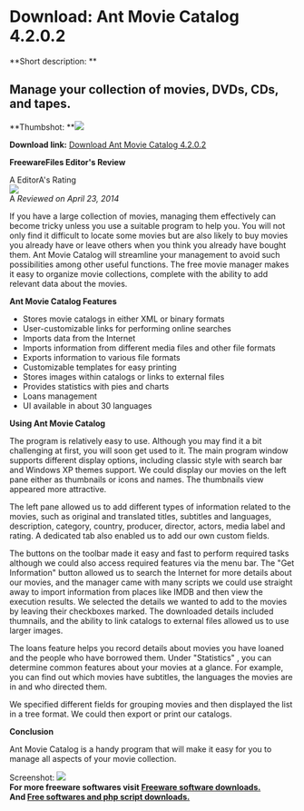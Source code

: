 # Download: Ant Movie Catalog 4.2.0.2

**Short description: **

## Manage your collection of movies, DVDs, CDs, and tapes.

  
**Thumbshot: **![](http://www.freewarefiles.com/screenshot/antmoviecatalog_md.jpg)   
  
**Download link:** [Download Ant Movie Catalog 4.2.0.2](http://freesoftwares.boysofts.com/Ant-Movie-Catalog_program_24024.html)  
  

**FreewareFiles Editor's Review**  
  

A EditorA's Rating  
![](http://www.freewarefiles.com/images/rating/4.gif)  
A _Reviewed on April 23, 2014_  
  
If you have a large collection of movies, managing them effectively can become
tricky unless you use a suitable program to help you. You will not only find
it difficult to locate some movies but are also likely to buy movies you
already have or leave others when you think you already have bought them. Ant
Movie Catalog will streamline your management to avoid such possibilities
among other useful functions. The free movie manager makes it easy to organize
movie collections, complete with the ability to add relevant data about the
movies.

**Ant Movie Catalog Features**

  * Stores movie catalogs in either XML or binary formats 
  * User-customizable links for performing online searches 
  * Imports data from the Internet 
  * Imports information from different media files and other file formats 
  * Exports information to various file formats 
  * Customizable templates for easy printing 
  * Stores images within catalogs or links to external files 
  * Provides statistics with pies and charts 
  * Loans management 
  * UI available in about 30 languages 

**Using Ant Movie Catalog**

The program is relatively easy to use. Although you may find it a bit
challenging at first, you will soon get used to it. The main program window
supports different display options, including classic style with search bar
and Windows XP themes support. We could display our movies on the left pane
either as thumbnails or icons and names. The thumbnails view appeared more
attractive.

The left pane allowed us to add different types of information related to the
movies, such as original and translated titles, subtitles and languages,
description, category, country, producer, director, actors, media label and
rating. A dedicated tab also enabled us to add our own custom fields.

The buttons on the toolbar made it easy and fast to perform required tasks
although we could also access required features via the menu bar. The "Get
Information" button allowed us to search the Internet for more details about
our movies, and the manager came with many scripts we could use straight away
to import information from places like IMDB and then view the execution
results. We selected the details we wanted to add to the movies by leaving
their checkboxes marked. The downloaded details included thumnails, and the
ability to link catalogs to external files allowed us to use larger images.

The loans feature helps you record details about movies you have loaned and
the people who have borrowed them. Under "Statistics" , you can determine
common features about your movies at a glance. For example, you can find out
which movies have subtitles, the languages the movies are in and who directed
them.

We specified different fields for grouping movies and then displayed the list
in a tree format. We could then export or print our catalogs.

**Conclusion**

Ant Movie Catalog is a handy program that will make it easy for you to manage
all aspects of your movie collection.

  
  
Screenshot: ![](http://www.freewarefiles.com/screenshot/antmoviecatalog.jpg)  
**For more freeware softwares visit [Freeware software downloads.](http://freesoftwares.boysofts.com/)**   
**And [Free softwares and php script downloads.](http://www.boysofts.com/)**

